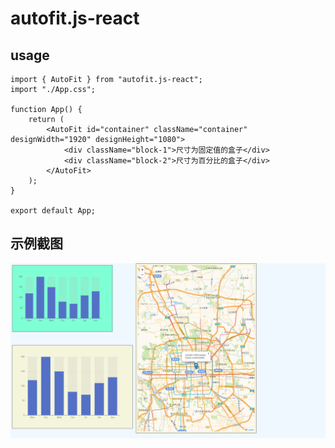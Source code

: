 # autofit.js-react

## usage

```tsx
import { AutoFit } from "autofit.js-react";
import "./App.css";

function App() {
    return (
        <AutoFit id="container" className="container" designWidth="1920" designHeight="1080">
            <div className="block-1">尺寸为固定值的盒子</div>
            <div className="block-2">尺寸为百分比的盒子</div>
        </AutoFit>
    );
}

export default App;
```

## 示例截图

![image-20231009140542025](./docs/images/image-20231009140542025.png)
